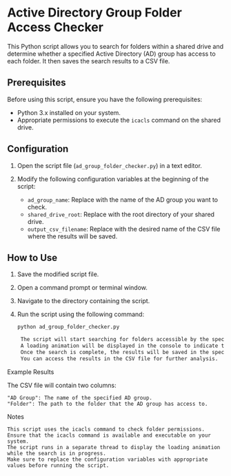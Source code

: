 # Active Directory Group Folder Access Checker

This Python script allows you to search for folders within a shared drive and determine whether a specified Active Directory (AD) group has access to each folder. It then saves the search results to a CSV file.

## Prerequisites

Before using this script, ensure you have the following prerequisites:

- Python 3.x installed on your system.
- Appropriate permissions to execute the `icacls` command on the shared drive.

## Configuration

1. Open the script file (`ad_group_folder_checker.py`) in a text editor.
2. Modify the following configuration variables at the beginning of the script:

   - `ad_group_name`: Replace with the name of the AD group you want to check.
   - `shared_drive_root`: Replace with the root directory of your shared drive.
   - `output_csv_filename`: Replace with the desired name of the CSV file where the results will be saved.

## How to Use

1. Save the modified script file.
2. Open a command prompt or terminal window.
3. Navigate to the directory containing the script.
4. Run the script using the following command:

   ```bash
   python ad_group_folder_checker.py

    The script will start searching for folders accessible by the specified AD group.
    A loading animation will be displayed in the console to indicate the progress of the search.
    Once the search is complete, the results will be saved in the specified CSV file.
    You can access the results in the CSV file for further analysis.

Example Results

The CSV file will contain two columns:

    "AD Group": The name of the specified AD group.
    "Folder": The path to the folder that the AD group has access to.

Notes

    This script uses the icacls command to check folder permissions. Ensure that the icacls command is available and executable on your system.
    The script runs in a separate thread to display the loading animation while the search is in progress.
    Make sure to replace the configuration variables with appropriate values before running the script.
